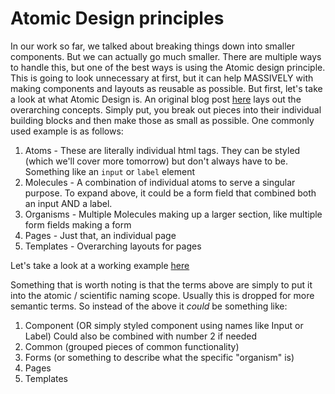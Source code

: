 # Atomic Design principles

In our work so far, we talked about breaking things down into smaller components. But we can actually go much smaller. There are multiple ways to handle this, but one of the best ways is using the Atomic design principle. This is going to look unnecessary at first, but it can help MASSIVELY with making components and layouts as reusable as possible. But first, let's take a look at what Atomic Design is. An original blog post [here](https://bradfrost.com/blog/post/atomic-web-design/) lays out the overarching concepts. Simply put, you break out pieces into their individual building blocks and then make those as small as possible. One commonly used example is as follows:

1. Atoms - These are literally individual html tags. They can be styled (which we'll cover more tomorrow) but don't always have to be. Something like an `input` or `label` element
2. Molecules - A combination of individual atoms to serve a singular purpose. To expand above, it could be a form field that combined both an input AND a label.
3. Organisms - Multiple Molecules making up a larger section, like multiple form fields making a form
4. Pages - Just that, an individual page
5. Templates - Overarching layouts for pages

Let's take a look at a working example [here](https://github.com/diegohaz/arc/wiki/Atomic-Design)

Something that is worth noting is that the terms above are simply to put it into the atomic / scientific naming scope. Usually this is dropped for more semantic terms. So instead of the above it _could_ be something like:

1. Component (OR simply styled component using names like Input or Label) Could also be combined with number 2 if needed
2. Common (grouped pieces of common functionality)
3. Forms (or something to describe what the specific "organism" is)
4. Pages
5. Templates
